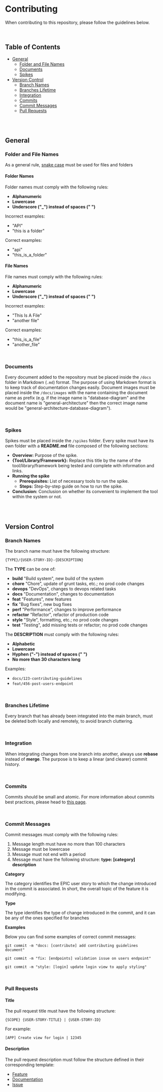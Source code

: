 # Contributing

When contributing to this repository, please follow the guidelines below.

<br>

## Table of Contents

- [General](#general)
  - [Folder and File Names](#folder-and-file-names)
  - [Documents](#documents)
  - [Spikes](#spikes)
- [Version Control](#version-control)
  - [Branch Names](#branch-names)
  - [Branches Lifetime](#branches-lifetime)
  - [Integration](#integration)
  - [Commits](#commits)
  - [Commit Messages](#commit-messages)
  - [Pull Requests](#pull-requests)


<br>
<br>

## General

### Folder and File Names

As a general rule, [snake case](https://simple.wikipedia.org/wiki/Snake_case)
 must be used for files and folders

#### Folder Names

Folder names must comply with the following rules:

* **Alphanumeric**
* **Lowercase**
* **Underscore ("_") instead of spaces (" ")**

Incorrect examples:

* "API"
* "this is a folder"

Correct examples:

* "api"
* "this_is_a_folder"

#### File Names

File names must comply with the following rules:

* **Alphanumeric**
* **Lowercase**
* **Underscore ("_") instead of spaces (" ")**

Incorrect examples:

* "This Is A File"
* "another file"

Correct examples:

* "this_is_a_file"
* "another_file"

<br>

### Documents

Every document added to the repository must be placed inside the `/docs`
 folder in Markdown (`.md`) format. The purpose of using Markdown format is to
 keep track of documentation changes easily. Document images must be placed
 inside the `/docs/images` with the name containing the document name as
 prefix (e.g. if the image name is "database-diagram" and the document name is
 "general-architecture" then the correct image name would be
 "general-architecture-database-diagram").

<br>

### Spikes

Spikes must be placed inside the `/spikes` folder. Every spike must have its
 own folder with a **README.md** file composed of the following sections:

* **Overview:** Purpose of the spike.
* **{Tool/Library/Framework}:** Replace this title by the name of the tool/library/framework being tested and complete with information and links.
* **Running the spike**
  * **Prerequisites:** List of necessary tools to run the spike.
  * **Steps:** Step-by-step guide on how to run the spike.
* **Conclusion:** Conclusion on whether its convenient to implement the tool within the system or not.

<br>
<br>

## Version Control 

### Branch Names

The branch name must have the following structure:

`{TYPE}/{USER-STORY-ID}-{DESCRIPTION}`

The **TYPE** can be one of:

- **build**    "Build system", new build of the system
- **chore**    "Chore", update of grunt tasks, etc.; no prod code changes
- **devops**   "DevOps", changes to devops related tasks
- **docs**     "Documentation", changes to documentation
- **feat**     "Features", new features
- **fix**      "Bug fixes", new bug fixes
- **perf**     "Performance", changes to improve performance
- **refactor** "Refactor", refactor of production code
- **style**    "Style", formatting, etc.; no prod code changes
- **test**     "Testing", add missing tests or refactor; no prod code changes

The **DESCRIPTION** must comply with the following rules:

* **Alphabetic**
* **Lowercase**
* **Hyphen ("-") instead of spaces (" ")**
* **No more than 30 characters long**

Examples:

* `docs/123-contributing-guidelines`
* `feat/456-post-users-endpoint`

<br>

### Branches Lifetime

Every branch that has already been integrated into the main branch, must be
 deleted both locally and remotely, to avoid branch cluttering.

<br>

### Integration

When integrating changes from one branch into another, always use **rebase**
 instead of **merge**. The purpose is to keep a linear (and clearer) commit
 history.

<br>

### Commits

Commits should be small and atomic. For more information about commits best
 practices, please head to [this page](https://deepsource.io/blog/git-best-practices/).

<br>

### Commit Messages

Commit messages must comply with the following rules:

1. Message length must have no more than 100 characters
2. Message must be lowercase
3. Message must not end with a period
4. Message must have the following structure: **type: [category] description**
  
**Category** 

The category identifies the EPIC user story to which the change introduced in
 the commit is associated. In short, the overall topic of the feature it is
 modifying.

**Type**

The type identifies the type of change introduced in the commit, and it can
 be any of the ones specified for branches

**Examples**

Below you can find some examples of correct commit messages:

```shell
git commit -m "docs: [contribute] add contributing guidelines document"
```

```shell
git commit -m "fix: [endpoints] validation issue on users endpoint"
```

```shell
git commit -m "style: [login] update login view to apply styling"
```

<br>

### Pull Requests

#### Title

The pull request title must have the following structure: 

`{SCOPE} {USER-STORY-TITLE} | {USER-STORY-ID}`

For example:

`[APP] Create view for login | 12345`

#### Description

The pull request description must follow the structure defined in their corresponding template:

* [Feature](/.github/PULL_REQUEST_TEMPLATE.md)
* [Documentation](/.github/pr_templates/documentation.md)
* [Issue](/.github/pr_templates/issue.md)